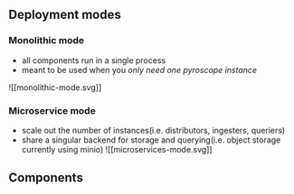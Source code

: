 ## Deployment modes
### Monolithic mode
- all components run in a single process
- meant to be used when you _only need one pyroscope instance_

![[monolithic-mode.svg]]
### Microservice mode
- scale out the number of instances(i.e. distributors, ingesters, queriers)
- share a singular backend for storage and querying(i.e. object storage currently using minio)
![[microservices-mode.svg]]

## Components


